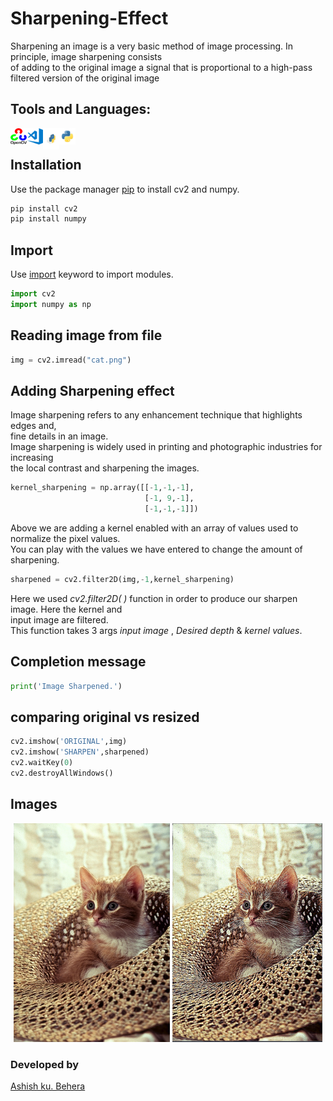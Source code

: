 # Sharpening-Effect
Sharpening an image is a very basic method of image processing. In principle, image sharpening consists<br>
of adding to the original image a signal that is proportional to a high-pass filtered version of the original image

## Tools and Languages:
<img align="left" alt="OpenCV" width="26px" src="opencv.png" >
<img align="left" alt="VS Code" width="26px" src="visual-studio-code.png" >
<img align="left" alt="pip" width="26px" height="34px" src="pip.png" >
<img align="left" alt="Python" width="26px" src="python.png" >
<br>

## Installation
Use the package manager [pip](https://pip.pypa.io/en/stable/) to install cv2 and numpy.


```bash
pip install cv2
pip install numpy
```

## Import
Use [import](https://www.w3schools.com/python/ref_keyword_import.asp) keyword to import modules.
```python
import cv2
import numpy as np
```

## Reading image from file

```python
img = cv2.imread("cat.png")
```


## Adding Sharpening effect
Image sharpening refers to any enhancement technique that highlights edges and,<br>
fine details in an image.<br>
Image sharpening is widely used in printing and photographic industries for increasing<br>
the local contrast and sharpening the images.<br>
```python
kernel_sharpening = np.array([[-1,-1,-1], 
                              [-1, 9,-1],
                              [-1,-1,-1]])
```
Above we are adding a kernel enabled with an array of values used to normalize the pixel values.<br>
You can play with the values we have entered to change the amount of sharpening.<br>
```python
sharpened = cv2.filter2D(img,-1,kernel_sharpening)
```
Here we used *cv2.filter2D( )* function in order to produce our sharpen image. Here the kernel and<br>
input image are filtered.<br>
This function takes 3 args *input image* , *Desired depth* & *kernel values*. <br>

## Completion message

```python
print('Image Sharpened.')
```

## comparing original vs resized

```python
cv2.imshow('ORIGINAL',img)
cv2.imshow('SHARPEN',sharpened)
cv2.waitKey(0)
cv2.destroyAllWindows()
```

## Images
<p align="center">
       <img src="cat.png" alt="Original png" height="350px" width="250px">
       <img src="sharpened.PNG" alt="Sharpened" height="350px" width="240px">
</p>
	

### Developed by
 [Ashish ku. Behera](https://github.com/ashish-max "Github Id")
